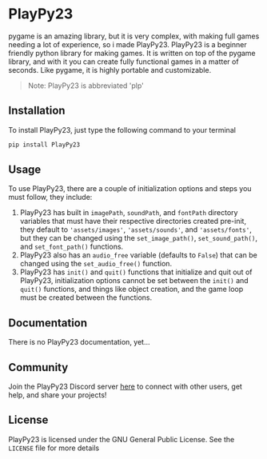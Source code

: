 # PlayPy23

pygame is an amazing library, but it is very complex, with making full games needing a lot of experience, so i made PlayPy23. PlayPy23 is a beginner friendly python library for making games. It is written on top of the pygame library, and with it you can create fully functional games in a matter of seconds. Like pygame, it is highly portable and customizable.

> Note: PlayPy23 is abbreviated 'plp'

## Installation

To install PlayPy23, just type the following command to your terminal

```bash
pip install PlayPy23
```

## Usage

To use PlayPy23, there are a couple of initialization options and steps you must follow, they include:  

1. PlayPy23 has built in `imagePath`, `soundPath`, and `fontPath` directory variables that must have their respective directories created pre-init, they default to `'assets/images'`, `'assets/sounds'`, and `'assets/fonts'`, but they can be changed using the `set_image_path()`, `set_sound_path()`, and `set_font_path()` functions.
2. PlayPy23 also has an `audio_free` variable (defaults to `False`) that can be changed using the `set_audio_free()` function.
3. PlayPy23 has `init()` and `quit()` functions that initialize and quit out of PlayPy23, initialization options cannot be set between the `init()` and `quit()` functions, and things like object creation, and the game loop must be created between the functions.

## Documentation

There is no PlayPy23 documentation, yet...

## Community

Join the PlayPy23 Discord server [here](https://discord.gg/XnRKWwMKBk) to connect with other users, get help, and share your projects!

## License

PlayPy23 is licensed under the GNU General Public License. See the `LICENSE` file for more details